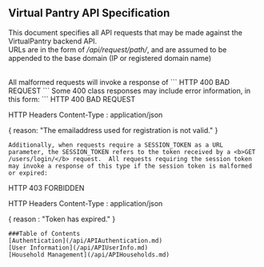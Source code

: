 ## Virtual Pantry API Specification
This document specifies all API requests that may be made against the VirtualPantry backend API.
<br>
URLs are in the form of */api/request/path/*, and are assumed to be appended to the base domain (IP or registered domain name)

<br>
All malformed requests will invoke a response of 
```
HTTP 400 BAD REQUEST
```
Some 400 class responses may include error information, in this form:
```
HTTP 400 BAD REQUEST

HTTP Headers
Content-Type : application/json

{
  reason: "The emailaddress used for registration is not valid."
}
```
Additionally, when requests require a SESSION_TOKEN as a URL parameter, the SESSION_TOKEN refers to the token received by a <b>GET /users/login/</b> request.  All requests requiring the session token may invoke a response of this type if the session token is malformed or expired:
```
HTTP 403 FORBIDDEN

HTTP Headers
Content-Type : application/json

{
	reason : "Token has expired."
}
```
###Table of Contents
[Authentication](/api/APIAuthentication.md)
[User Information](/api/APIUserInfo.md)
[Household Management](/api/APIHouseholds.md)